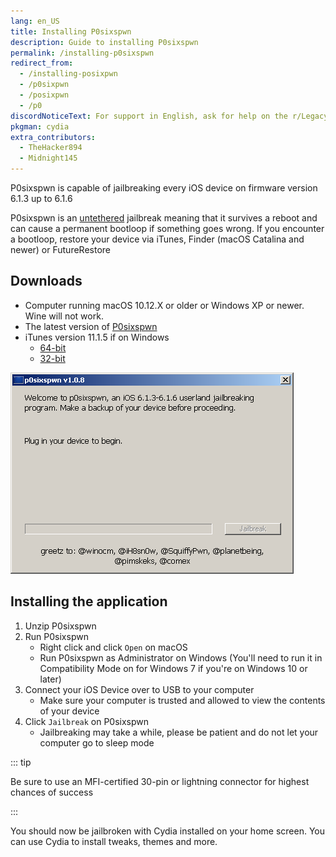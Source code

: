 ```yaml
---
lang: en_US
title: Installing P0sixspwn
description: Guide to installing P0sixspwn
permalink: /installing-p0sixspwn
redirect_from:
  - /installing-posixpwn
  - /p0sixpwn
  - /posixpwn
  - /p0
discordNoticeText: For support in English, ask for help on the r/LegacyJailbreak [Discord Server](http://discord.legacyjailbreak.com/).
pkgman: cydia
extra_contributors:
  - TheHacker894
  - Midnight145
---
```


P0sixspwn is capable of jailbreaking every iOS device on firmware version 6.1.3 up to 6.1.6

P0sixspwn is an [untethered](/types-of-jailbreak/#untethered-jailbreaks) jailbreak meaning that it survives a reboot and can cause a permanent bootloop if something goes wrong. If you encounter a bootloop, restore your device via iTunes, Finder (macOS Catalina and newer) or FutureRestore

## Downloads

- Computer running macOS 10.12.X or older or Windows XP or newer. Wine will not work.
- The latest version of [P0sixspwn](https://ih8sn0w.com/p0sixspwn.html)
- iTunes version 11.1.5 if on Windows
  - [64-bit](https://secure-appldnld.apple.com/iTunes11/031-3482.20140225.kdX8s/iTunes64Setup.exe)
  - [32-bit](https://secure-appldnld.apple.com/iTunes11/031-3481.20140225.SdYYY/iTunesSetup.exe)

![A screenshot of P0sixspwn (Windows)](/assets/images/p0sixspwn-win.png)

## Installing the application

1. Unzip P0sixspwn
1. Run P0sixspwn
    - Right click and click `Open` on macOS
    - Run P0sixspwn as Administrator on Windows (You'll need to run it in Compatibility Mode on for Windows 7 if you're on Windows 10 or later)
1. Connect your iOS Device over to USB to your computer
    - Make sure your computer is trusted and allowed to view the contents of your device
1. Click `Jailbreak` on P0sixspwn
    - Jailbreaking may take a while, please be patient and do not let your computer go to sleep mode

::: tip

Be sure to use an MFI-certified 30-pin or lightning connector for highest chances of success

:::

You should now be jailbroken with Cydia installed on your home screen. You can use Cydia to install <router-link to="/faq/#what-are-tweaks">tweaks</router-link>, themes and more.
